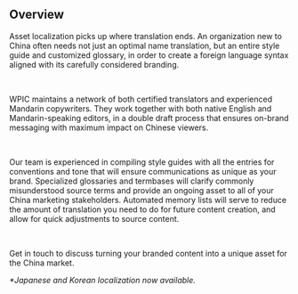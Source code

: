 ## Overview 

Asset localization picks up where translation ends. An organization new to China often needs not just an optimal name translation, but an entire style guide and customized glossary, in order to create a foreign language syntax aligned with its carefully considered branding.

&#xA0;

WPIC maintains a network of both certified translators and experienced Mandarin copywriters. They work together with both native English and Mandarin-speaking editors, in a double draft process that ensures on-brand messaging with maximum impact on Chinese viewers.

&#xA0;

Our team is experienced in compiling style guides with all the entries for conventions and tone that will ensure communications as unique as your brand. Specialized glossaries and termbases will clarify commonly misunderstood source terms and provide an ongoing asset to all of your China marketing stakeholders. Automated memory lists will serve to reduce the amount of translation you need to do for future content creation, and allow for quick adjustments to source content.

&#xA0;

Get in touch to discuss turning your branded content into a unique asset for the China market.

_*Japanese and Korean localization now available._